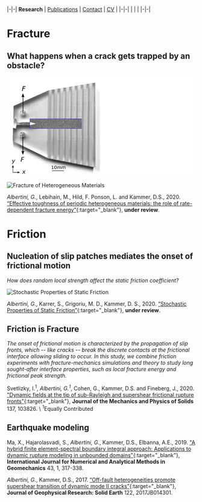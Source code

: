 |-|-|
**Research**  | [Publications](publications.md) | [Contact](contact.md) | [CV](gabriele_albertini_vitae.pdf) |
|-|-|
| | |
|-|-|

# Fracture #

## What happens when a crack gets trapped by an obstacle? ##

![3D printed sample with applied forces](2020_3d_printed_fracture/method_FIG1a.png)

![Fracture of Heterogeneous Materials](2020_3d_printed_fracture/Stripes_5.0_VC_VWDW_06_strain_images_v2_white_square_small.gif)

*Albertini, G.*, Lebihain, M., Hild, F. Ponson, L. and Kammer, D.S., 2020. 
[“Effective toughness of periodic heterogeneous materials: the role of rate-dependent fracture energy”](https://arxiv.org/abs/2003.13805){:target="_blank"}, 
**under review**.

# Friction #

## Nucleation of slip patches mediates the onset of frictional motion ##

*How does random local strength affect the static friction coefficient?*

![Stochastic Properties of Static Friction](2020_stochastic_static_friction/fig03_movie_web.gif)

*Albertini, G.*, Karrer, S., Grigoriu, M. D., Kammer, D. S., 2020. [“Stochastic Properties of Static Friction”](http://arxiv.org/abs/2005.06113){:target="_blank"},
**under review**.


## Friction is Fracture ##

*The onset of frictional motion is characterized by the propagation of slip fronts, which -- like cracks --  break the discrete contacts at the frictional interface allowing sliding to occur.
In this study, we combine friction experiments with fracture-mechanics simulations and theory to study long sought-after interface properties, such as local fracture energy and frictional peak strength.*

<!--![supershear](2020_supershear/Simfig05a.png)-->

Svetlizky, I.<sup>1</sup>, *Albertini, G.<sup>1</sup>*, Cohen, G., Kammer, D.S. and Fineberg, J., 2020. 
["Dynamic fields at the tip of sub-Rayleigh and supershear frictional rupture fronts"](https://doi.org/10.1016/j.jmps.2019.103826){:target="_blank"}, 
**Journal of the Mechanics and Physics of Solids** 137, 103826. \\
<sup>1</sup>Equally Contributed

## Earthquake modeling ##

Ma, X., Hajarolasvadi, S., *Albertini, G.*, Kammer, D.S., Elbanna, A.E., 2019. 
["A hybrid finite element-spectral boundary integral approach: Applications to dynamic rupture modeling in unbounded domains"](https://doi.org/10.1002/nag.2865){:target="_blank"},
**International Journal for Numerical and Analytical Methods in Geomechanics** 43, 1, 317-338. 


*Albertini, G.*, Kammer, D.S., 2017. 
[“Off-fault heterogeneities promote supershear transition of dynamic mode II cracks”](https://doi.org/10.1002/2017JB014301){:target="_blank"},
**Journal of Geophysical Research: Solid Earth** 122, 2017JB014301.

 


 

